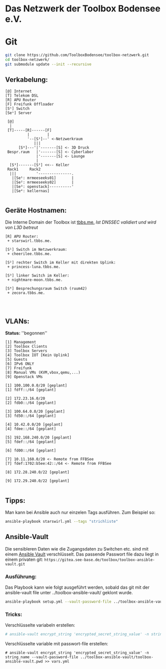  Das Netzwerk der Toolbox Bodensee e.V.
==============================

# Git

```bash
git clone https://github.com/ToolboxBodensee/toolbox-netzwerk.git
cd toolbox-netzwerk/
git submodule update --init --recursive
```

## Verkabelung:

```
[@] Internet
[T] Telekom DSL
[R] APU Router
[F] Freifunk Offloader
[Sⁿ] Switch
[Seⁿ] Server

 [@]
  |
 [T]-----[R]------[F]
          |        |
          '--[S¹]--' <-Netzwerkraum
             |||
      [S⁴]---'|'-------[S] <- 3D Druck       
 Bespr.raum   |'-------[S] <- Cyberlabor
              |'-------[S] <- Lounge
              |
  [S³]-------[S²] <<-- Keller
 Rack1     Rack2
  |||         '---------------.
   |[Se¹: mrmeeseeks01]       |
   |[Se²: mrmeeseeks02]       |
   |[Se³: openstack]----------'
   |[Se⁴: kellernas]
 
```

## Geräte Hostnamen:

Die Interne Domain der Toolbox ist [tbbs.me.](https://tbbs.me.)
*Ist DNSSEC validiert und wird von L3D betreut*

```
[R] APU Router:
 + starswirl.tbbs.me.

[S¹] Switch im Netzwerkraum:
 + cheerilee.tbbs.me.

[S²] rechter Switch im Keller mit direkten Uplink:
 + princess-luna.tbbs.me.

[S³] linker Switch im Keller:
 + nightmare-moon.tbbs.me.

[S⁴] Besprechungsraum Switch (ruum42)
 + zecora.tbbs.me.




```
## VLANs:

**Status:** ''begonnen''

```
[1] Management
[2] Toolbox Clients
[3] Toolbox Servers
[4] Toolbox IOT [Kein Uplink]
[5] Guests
[6] IPv6 ONLY
[7] Freifunk
[8] Manual VMs (KVM,vbox,qemu,...)
[9] Openstack VMs

[1] 100.100.0.0/20 [geplant]
[1] fdff::/64 [geplant]

[2] 172.23.16.0/20 
[2] fdb0::/64 [geplant]

[3] 100.64.0.0/20 [geplant]
[3] fd50::/64 [geplant]

[4] 10.42.0.0/20 [geplant]
[4] fdee::/64 [geplant]

[5] 192.168.240.0/20 [geplant]
[5] fdef::/64 [geplant]

[6] fd00::/64 [geplant]

[7] 10.11.160.0/20 <- Remote from FFBSee
[7] fdef:1702:b5ee:42::/64 <- Remote from FFBSee

[8] 172.28.240.0/22 [geplant]

[9] 172.29.240.0/22 [geplant]


```

 Tipps:
--------

Man kann bei Ansible auch nur einzelen Tags ausführen. Zum Beispiel so:

```bash
ansible-playbook starswirl.yml --tags "strichliste"
```

 Ansible-Vault
---------------

Die sensibleren Daten wie die Zugangsdaten zu Switchen etc. sind mit einem [Ansible Vault](https://docs.ansible.com/ansible/latest/user_guide/vault.html) verschlüsselt.
Das passende Passwort file dazu liegt in einem privaten git: ``https://gitea.see-base.de/toolbox/toolbox-ansible-vault.git``

### Ausführung:

Das Playbook kann wie folgt ausgeführt werden, sobald das git mit der ansible-vault file unter ../toolbox-ansible-vault/ geklont wurde.
```bash
ansible-playbook setup.yml --vault-password-file ../toolbox-ansible-vault/toolbox-ansible-vault.pwd
``` 


### Tricks:

Verschlüsselte variabeln erstellen:
```bash
# ansible-vault encrypt_string 'encrypted_secret_string_value' -n string_name >> vars.yml
```

Verschlüsselte variable mit passwort-file erstellen:
```
# ansible-vault encrypt_string 'encrypted_secret_string_value' -n string_name --vault-password-file ../toolbox-ansible-vault/toolbox-ansible-vault.pwd >> vars.yml
```


